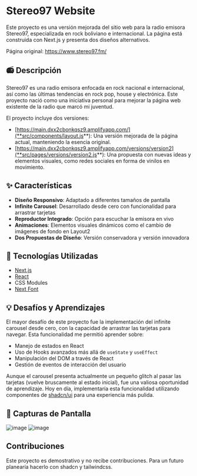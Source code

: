 # Stereo97 Website

Este proyecto es una versión mejorada del sitio web para la radio emisora Stereo97, especializada en rock boliviano e internacional. La página está construida con Next.js y presenta dos diseños alternativos.

Página original: https://www.stereo97.fm/

## 📻 Descripción

Stereo97 es una radio emisora enfocada en rock nacional e internacional, así como las últimas tendencias en rock pop, house y electrónica. Este proyecto nació como una iniciativa personal para mejorar la página web existente de la radio que marcó mi juventud.

El proyecto incluye dos versiones:
- [https://main.dxx2cbonkqsz9.amplifyapp.com/](**src/components/layout.js**): Una versión mejorada de la página actual, manteniendo la esencia original.
- [https://main.dxx2cbonkqsz9.amplifyapp.com/versions/version2](**src/pages/versions/version2.js**): Una propuesta con nuevas ideas y elementos visuales, como redes sociales en forma de vinilos en movimiento.

## ✨ Características

- **Diseño Responsivo**: Adaptado a diferentes tamaños de pantalla
- **Infinite Carousel**: Desarrollado desde cero con funcionalidad para arrastrar tarjetas
- **Reproductor Integrado**: Opción para escuchar la emisora en vivo
- **Animaciones**: Elementos visuales dinámicos como el cambio de imágenes de fondo en Layout2
- **Dos Propuestas de Diseño**: Versión conservadora y versión innovadora

## 🔧 Tecnologías Utilizadas

- [Next.js](https://nextjs.org/)
- [React](https://reactjs.org/)
- CSS Modules
- [Next Font](https://nextjs.org/docs/basic-features/font-optimization)

## 💡 Desafíos y Aprendizajes

El mayor desafío de este proyecto fue la implementación del infinite carousel desde cero, con la capacidad de arrastrar las tarjetas para navegar. Esta funcionalidad me permitió aprender sobre:

- Manejo de estados en React
- Uso de Hooks avanzados más allá de `useState` y `useEffect`
- Manipulación del DOM a través de React
- Gestión de eventos de interacción del usuario

Aunque el carousel presenta actualmente un pequeño glitch al pasar las tarjetas (vuelve bruscamente al estado inicial), fue una valiosa oportunidad de aprendizaje. Hoy en día, implementaría esta funcionalidad utilizando componentes de [shadcn/ui](https://ui.shadcn.com/) para una experiencia más pulida.

## 📸 Capturas de Pantalla

![image](https://github.com/user-attachments/assets/76d026f2-ecef-46f4-a188-889e14a948ef)
![image](https://github.com/user-attachments/assets/2f1aaa97-2eb3-456c-ac0f-941e4b3bcdf4)


## Contribuciones

Este proyecto es demostrativo y no recibe contribuciones. Para un futuro planearía hacerlo con shadcn y tailwindcss.
